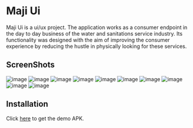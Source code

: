 # Maji Ui
Maji Ui is a ui/ux project. The application works as a consumer endpoint in the day to day business of the water and sanitations service industry. Its functionality was designed with the aim of improving the consumer experience by reducing the hustle in physically looking for these services.  

## ScreenShots
![image](https://drive.google.com/uc?export=view&id=1MOWcbUR_Bf67giTFAqiLWxFMjNAKyKPJ)
![image](https://drive.google.com/uc?export=view&id=1XKbrBriPnps61LB8W4Iilx5pdV9c4Bmu)
![image](https://drive.google.com/uc?export=view&id=1iat4KcY0ONMSUsID5TQz5FUDQpOyg-fz)
![image](https://drive.google.com/uc?export=view&id=18e4sfTb0fjFS70W1ZMqlnxNLWZSEtd1L)
![image](https://drive.google.com/uc?export=view&id=1rDqP_jZfVmrfap9tV9HAayxqrhgsQJRT)
![image](https://drive.google.com/uc?export=view&id=1w2EDL4HU7wKj2LkygptCVRt4a4NMhmyR)
![image](https://drive.google.com/uc?export=view&id=1joyDQ6H0t4EcRYndPNWgVslZdw7CW0of)
![image](https://drive.google.com/uc?export=view&id=1MKuZPXS-bSB58NKHA4IYrIThP3-wm4H6)
![image](https://drive.google.com/uc?export=view&id=19cB8liRItnMlk2X8Wr9tqDUzHwAlS1aZ)
![image](https://drive.google.com/uc?export=view&id=1bVl8csGxNCopzVT8i7I_xcH9WCT3yAv0)

## Installation
Click [here](https://drive.google.com/uc?export=view&id=1WrSoBCnobZyqQwe5Bb8mm3td4qauVXo0) to get the demo APK.
